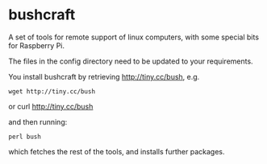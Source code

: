 bushcraft
=========

A set of tools for remote support of linux computers, with some special bits for Raspberry Pi.

The files in the config directory need to be updated to your requirements.

You install bushcraft by retrieving http://tiny.cc/bush, e.g.

    wget http://tiny.cc/bush
or
    curl http://tiny.cc/bush

and then running:

    perl bush
    
which fetches the rest of the tools, and installs further packages.
